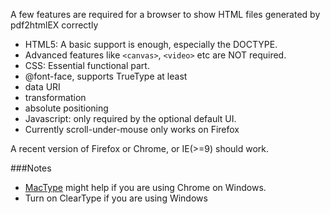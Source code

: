A few features are required for a browser to show HTML files generated by pdf2htmlEX correctly
 - HTML5: A basic support is enough, especially the DOCTYPE.
  - Advanced features like `<canvas>`, `<video>` etc are NOT required.
 - CSS: Essential functional part.
  - @font-face, supports TrueType at least
  - data URI
  - transformation
  - absolute positioning
 - Javascript: only required by the optional default UI.
  - Currently scroll-under-mouse only works on Firefox

A recent version of Firefox or Chrome, or IE(>=9) should work.

###Notes
 - [MacType](http://code.google.com/p/mactype/) might help if you are using Chrome on Windows.
 - Turn on ClearType if you are using Windows


